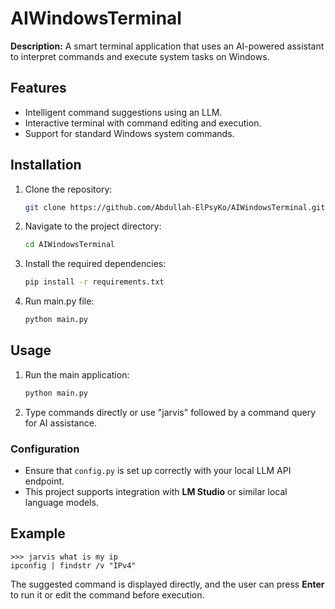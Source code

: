 # AIWindowsTerminal

**Description:** A smart terminal application that uses an AI-powered assistant to interpret commands and execute system tasks on Windows.

## Features

- Intelligent command suggestions using an LLM.
- Interactive terminal with command editing and execution.
- Support for standard Windows system commands.

## Installation

1. Clone the repository:
   ```bash
   git clone https://github.com/Abdullah-ElPsyKo/AIWindowsTerminal.git
   ```
2. Navigate to the project directory:
   ```bash
   cd AIWindowsTerminal
   ```
3. Install the required dependencies:
   ```bash
   pip install -r requirements.txt
   ```
4. Run main.py file:
   ```bash
   python main.py
   ```

## Usage

1. Run the main application:
   ```bash
   python main.py
   ```
2. Type commands directly or use "jarvis" followed by a command query for AI assistance.

### Configuration

- Ensure that `config.py` is set up correctly with your local LLM API endpoint.
- This project supports integration with **LM Studio** or similar local language models.

## Example

```
>>> jarvis what is my ip
ipconfig | findstr /v "IPv4"
```

The suggested command is displayed directly, and the user can press **Enter** to run it or edit the command before execution.

